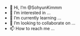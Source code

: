 - 👋 Hi, I’m @SohyunKimmm
- 👀 I’m interested in ...
- 🌱 I’m currently learning ...
- 💞️ I’m looking to collaborate on ...
- 📫 How to reach me ...

<!---
SohyunKimmm/SohyunKimmm is a ✨ special ✨ repository because its `README.md` (this file) appears on your GitHub profile.
You can click the Preview link to take a look at your changes.
--->
